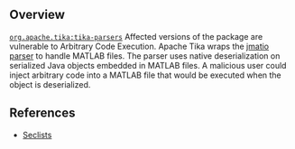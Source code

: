 ## Overview
[`org.apache.tika:tika-parsers`](http://search.maven.org/#search%7Cga%7C1%7Ca%3A%22tika-parsers%22)
Affected versions of the package are vulnerable to Arbitrary Code Execution. Apache Tika wraps the [jmatio parser](https://github.com/gradusnikov/jmatio) to handle MATLAB files.  The parser uses native deserialization on serialized Java objects embedded in MATLAB files. A malicious user could inject arbitrary code into a MATLAB file that would be executed when the object is deserialized. 

## References
- [Seclists](http://seclists.org/bugtraq/2016/Nov/40)
